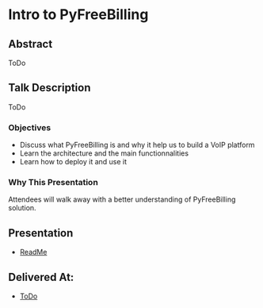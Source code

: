 # Intro to PyFreeBilling

## Abstract

ToDo


## Talk Description

ToDo

### Objectives

* Discuss what PyFreeBilling is and why it help us to build a VoIP platform
* Learn the architecture and the main functionnalities
* Learn how to deploy it and use it

### Why This Presentation

Attendees will walk away with a better understanding of PyFreeBilling solution.

## Presentation
* [ReadMe](https://)

## Delivered At:
* [ToDo](http://)
